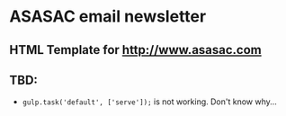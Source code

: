 # ASASAC email newsletter

## HTML Template for  http://www.asasac.com

## TBD:
- `gulp.task('default', ['serve']);` is not working. Don't know why...
